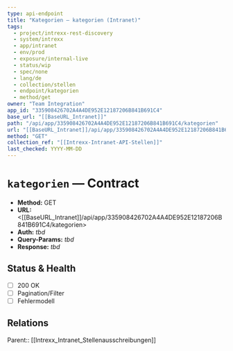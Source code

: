 ```yaml
---
type: api-endpoint
title: "Kategorien — kategorien (Intranet)"
tags:
  - project/intrexx-rest-discovery
  - system/intrexx
  - app/intranet
  - env/prod
  - exposure/internal-live
  - status/wip
  - spec/none
  - lang/de
  - collection/stellen
  - endpoint/kategorien
  - method/get
owner: "Team Integration"
app_id: "335908426702A4A4DE952E12187206B841B691C4"
base_url: "[[BaseURL_Intranet]]"
path: "/api/app/335908426702A4A4DE952E12187206B841B691C4/kategorien"
url: "[[BaseURL_Intranet]]/api/app/335908426702A4A4DE952E12187206B841B691C4/kategorien"
method: "GET"
collection_ref: "[[Intrexx-Intranet-API-Stellen]]"
last_checked: YYYY-MM-DD
---
```


# `kategorien` — Contract
- **Method:** GET  
- **URL:** <[[BaseURL_Intranet]]/api/app/335908426702A4A4DE952E12187206B841B691C4/kategorien>  
- **Auth:** _tbd_  
- **Query-Params:** _tbd_  
- **Response:** _tbd_

## Status & Health
- [ ] 200 OK
- [ ] Pagination/Filter
- [ ] Fehlermodell

## Relations
Parent:: [[Intrexx_Intranet_Stellenausschreibungen]]
